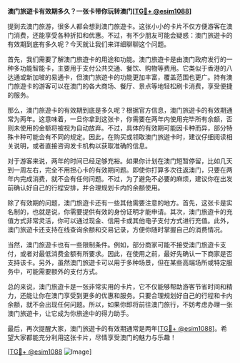**澳门旅遊卡有效期多久？一张卡带你玩转澳门[[TG💪+ @esim1088](https://t.me/s/esim1088)]**

提到去澳门旅游，很多人都会想到澳门旅遊卡。这张小小的卡片不仅方便游客在澳门消费，还能享受各种折扣和优惠。不过，有不少朋友可能会疑惑：澳门旅遊卡的有效期到底有多久呢？今天就让我们来详细聊聊这个问题。

首先，我们需要了解澳门旅遊卡的用途和功能。澳门旅遊卡是由澳门政府发行的一种多功能智能卡，主要用于支付公共交通、餐饮、购物等费用。它类似于香港的八达通或新加坡的易通卡，但澳门旅遊卡的功能更加丰富，覆盖范围也更广。持有澳门旅遊卡的游客可以在澳门的各大商场、餐厅、景点等地轻松刷卡消费，享受便捷的服务。

那么，澳门旅遊卡的有效期到底是多久呢？根据官方信息，澳门旅遊卡的有效期通常为两年。这意味着，一旦你拿到这张卡，你需要在两年内使用完毕所有余额，否则未使用的金额将被视为自动放弃。不过，具体的有效期可能因卡种而异，部分特殊卡种可能会有不同的规定。因此，在购买或领取澳门旅遊卡时，建议仔细阅读相关说明，或者直接咨询发卡机构以获取准确的信息。

对于游客来说，两年的时间已经足够充裕。如果你计划在澳门短暂停留，比如几天到一周左右，完全不用担心卡的有效期问题。即使你打算多次往返澳门，只要在两年内完成消费，就不会有任何问题。不过，为了避免不必要的麻烦，建议你在出发前确认好自己的行程安排，并合理规划卡内的余额使用。

除了有效期的问题，澳门旅遊卡还有一些其他需要注意的地方。首先，这张卡是实名制的，也就是说，你需要提供有效的身份证明才能申请。其次，澳门旅遊卡的充值方式非常灵活，你可以通过现金、信用卡或其他电子支付方式进行充值。此外，澳门旅遊卡还支持在线查询余额和交易记录，方便你随时掌握自己的消费情况。

当然，澳门旅遊卡也有一些限制条件。例如，部分商家可能不接受澳门旅遊卡支付，或者对最低消费金额有所要求。因此，在使用之前，最好先确认一下商家是否支持该卡。另外，虽然澳门旅遊卡可以用于多种场景，但在某些高端场所或特定服务中，可能需要额外的支付方式。

总的来说，澳门旅遊卡是一张非常实用的卡片，它不仅能够帮助游客节省时间和精力，还能让你在澳门享受到更多的优惠和服务。只要合理规划好自己的行程和卡内余额，就不会出现任何问题。所以，如果你即将前往澳门旅行，不妨考虑办理一张澳门旅遊卡，让它成为你旅途中的得力助手。

最后，再次提醒大家，澳门旅遊卡的有效期通常是两年[[TG💪+ @esim1088](https://t.me/s/esim1088)]。希望大家都能充分利用这张卡片，尽情享受澳门的魅力与乐趣！

[[TG💪+ @esim1088](https://t.me/s/esim1088) ![Image](https://i.postimg.cc/4NQfJmqS/Snipaste-2025-05-13-00-14-12.png)]